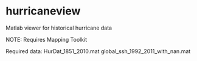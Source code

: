 hurricaneview
=============

Matlab viewer for historical hurricane data

NOTE: Requires Mapping Toolkit

Required data:	HurDat_1851_2010.mat
		global_ssh_1992_2011_with_nan.mat
